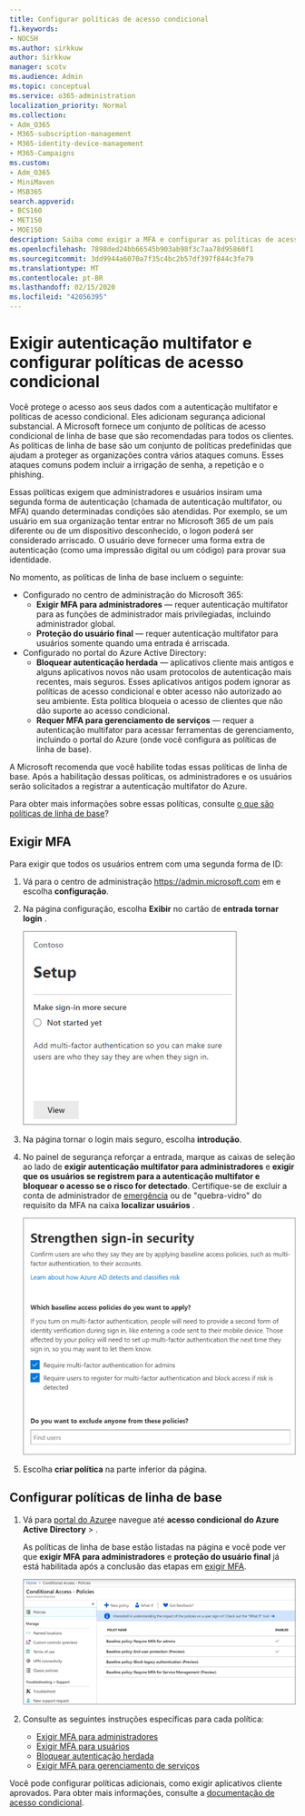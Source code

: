 ```yaml
---
title: Configurar políticas de acesso condicional
f1.keywords:
- NOCSH
ms.author: sirkkuw
author: Sirkkuw
manager: scotv
ms.audience: Admin
ms.topic: conceptual
ms.service: o365-administration
localization_priority: Normal
ms.collection:
- Adm_O365
- M365-subscription-management
- M365-identity-device-management
- M365-Campaigns
ms.custom:
- Adm_O365
- MiniMaven
- MSB365
search.appverid:
- BCS160
- MET150
- MOE150
description: Saiba como exigir a MFA e configurar as políticas de acesso condicional para o Microsoft 365 Business.
ms.openlocfilehash: 7898ded24bb66545b903ab98f3c7aa78d95860f1
ms.sourcegitcommit: 3dd9944a6070a7f35c4bc2b57df397f844c3fe79
ms.translationtype: MT
ms.contentlocale: pt-BR
ms.lasthandoff: 02/15/2020
ms.locfileid: "42056395"
---
```

# <a name="require-multi-factor-authentication-and-set-up-conditional-access-policies"></a>Exigir autenticação multifator e configurar políticas de acesso condicional

Você protege o acesso aos seus dados com a autenticação multifator e políticas de acesso condicional. Eles adicionam segurança adicional substancial. A Microsoft fornece um conjunto de políticas de acesso condicional de linha de base que são recomendadas para todos os clientes. As políticas de linha de base são um conjunto de políticas predefinidas que ajudam a proteger as organizações contra vários ataques comuns. Esses ataques comuns podem incluir a irrigação de senha, a repetição e o phishing.

Essas políticas exigem que administradores e usuários insiram uma segunda forma de autenticação (chamada de autenticação multifator, ou MFA) quando determinadas condições são atendidas. Por exemplo, se um usuário em sua organização tentar entrar no Microsoft 365 de um país diferente ou de um dispositivo desconhecido, o logon poderá ser considerado arriscado. O usuário deve fornecer uma forma extra de autenticação (como uma impressão digital ou um código) para provar sua identidade. 

No momento, as políticas de linha de base incluem o seguinte:
- Configurado no centro de administração do Microsoft 365:
    - **Exigir MFA para administradores** — requer autenticação multifator para as funções de administrador mais privilegiadas, incluindo administrador global.
    - **Proteção do usuário final** — requer autenticação multifator para usuários somente quando uma entrada é arriscada. 
- Configurado no portal do Azure Active Directory:
    - **Bloquear autenticação herdada** — aplicativos cliente mais antigos e alguns aplicativos novos não usam protocolos de autenticação mais recentes, mais seguros. Esses aplicativos antigos podem ignorar as políticas de acesso condicional e obter acesso não autorizado ao seu ambiente. Esta política bloqueia o acesso de clientes que não dão suporte ao acesso condicional. 
    - **Requer MFA para gerenciamento de serviços** — requer a autenticação multifator para acessar ferramentas de gerenciamento, incluindo o portal do Azure (onde você configura as políticas de linha de base). 

A Microsoft recomenda que você habilite todas essas políticas de linha de base. Após a habilitação dessas políticas, os administradores e os usuários serão solicitados a registrar a autenticação multifator do Azure.

Para obter mais informações sobre essas políticas, consulte [o que são políticas de linha de base](https://docs.microsoft.com/azure/active-directory/conditional-access/concept-baseline-protection)?


## <a name="require-mfa"></a>Exigir MFA

Para exigir que todos os usuários entrem com uma segunda forma de ID:

1. Vá para o centro de administração <a href="https://go.microsoft.com/fwlink/p/?linkid=837890" target="_blank">https://admin.microsoft.com</a> em e escolha **configuração**.

2. Na página configuração, escolha **Exibir** no cartão de **entrada tornar login** .


    ![Crie um cartão de logon mais seguro.](../media/setupmfa.png)
3. Na página tornar o login mais seguro, escolha **introdução**.
 
4. No painel de segurança reforçar a entrada, marque as caixas de seleção ao lado de **exigir autenticação multifator para administradores** e **exigir que os usuários se registrem para a autenticação multifator e bloquear o acesso se o risco for detectado**.
    Certifique-se de excluir a conta de administrador de [emergência](m365-campaigns-protect-admin-accounts.md#create-an-emergency-admin-account) ou de "quebra-vidro" do requisito da MFA na caixa **localizar usuários** .
    
    ![Fortaleça a página de segurança de entrada.](../media/requiremfa.png)

5. Escolha **criar política** na parte inferior da página.

## <a name="set-up-baseline-policies"></a>Configurar políticas de linha de base

1. Vá para [portal do Azure](https://portal.azure.com)e navegue até **acesso condicional** **do Azure Active Directory** \> .
    
    As políticas de linha de base estão listadas na página e você pode ver que **exigir MFA para administradores** e **proteção do usuário final** já está habilitada após a conclusão das etapas em [exigir MFA](#require-mfa).

    ![Página que lista as políticas de linha de base para acesso condicional.](../media/casettings.png)
2. Consulte as seguintes instruções específicas para cada política:

    - [Exigir MFA para administradores](https://docs.microsoft.com/azure/active-directory/conditional-access/howto-baseline-protect-administrators)
    - [Exigir MFA para usuários](https://docs.microsoft.com/azure/active-directory/conditional-access/howto-baseline-protect-end-users)  
    - [Bloquear autenticação herdada](https://docs.microsoft.com/azure/active-directory/conditional-access/howto-baseline-protect-legacy-auth)
    - [Exigir MFA para gerenciamento de serviços](https://docs.microsoft.com/azure/active-directory/conditional-access/howto-baseline-protect-azure)

Você pode configurar políticas adicionais, como exigir aplicativos cliente aprovados. Para obter mais informações, consulte a [documentação de acesso condicional](https://docs.microsoft.com/azure/active-directory/conditional-access/).
